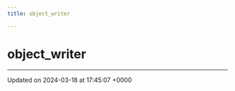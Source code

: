```yaml
---
title: object_writer

---
```


# object_writer





-------------------------------

Updated on 2024-03-18 at 17:45:07 +0000